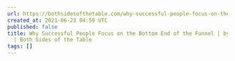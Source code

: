 ```yaml
---
url: https://bothsidesofthetable.com/why-successful-people-focus-on-the-bottom-end-of-the-funnel-6d729099fcf8
created_at: 2021-06-23 04:59 UTC
published: false
title: Why Successful People Focus on the Bottom End of the Funnel | by Mark Suster
  | Both Sides of the Table
tags: []
---
```



